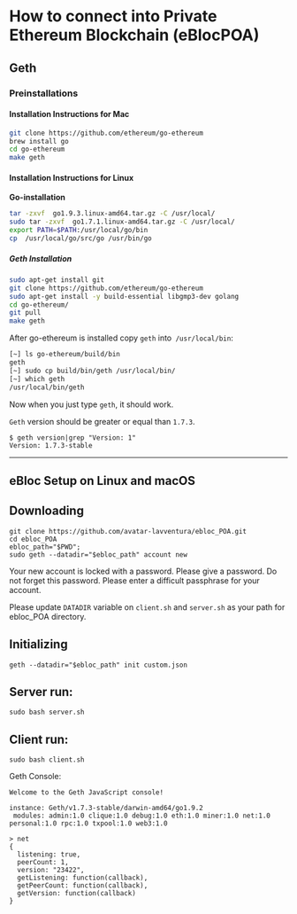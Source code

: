 # **How to connect into Private Ethereum Blockchain (eBlocPOA)**

## **Geth**

### **Preinstallations**

#### **Installation Instructions for Mac**

```bash
git clone https://github.com/ethereum/go-ethereum
brew install go
cd go-ethereum
make geth
```
#### **Installation Instructions for Linux**

**Go-installation**
```bash
tar -zxvf  go1.9.3.linux-amd64.tar.gz -C /usr/local/
sudo tar -zxvf  go1.7.1.linux-amd64.tar.gz -C /usr/local/
export PATH=$PATH:/usr/local/go/bin
cp  /usr/local/go/src/go /usr/bin/go
```

##### **Geth Installation**

```bash
sudo apt-get install git
git clone https://github.com/ethereum/go-ethereum
sudo apt-get install -y build-essential libgmp3-dev golang
cd go-ethereum/
git pull
make geth
```

After go-ethereum is installed copy `geth` into` /usr/local/bin`:

```bash
[~] ls go-ethereum/build/bin
geth
[~] sudo cp build/bin/geth /usr/local/bin/
[~] which geth
/usr/local/bin/geth
```
Now when you just type `geth`, it should work.

`Geth` version should be greater or equal than `1.7.3`.

```
$ geth version|grep "Version: 1"
Version: 1.7.3-stable
```

----------------------

## **eBloc Setup on Linux and macOS**

## Downloading 

```
git clone https://github.com/avatar-lavventura/ebloc_POA.git
cd ebloc_POA
ebloc_path="$PWD";
sudo geth --datadir="$ebloc_path" account new
```

Your new account is locked with a password. Please give a password. Do not forget this password. Please enter a difficult passphrase for your account.

Please update `DATADIR` variable on `client.sh` and `server.sh` as your path for ebloc_POA directory.

## Initializing

```
geth --datadir="$ebloc_path" init custom.json
```

## Server run:

```
sudo bash server.sh
```

## Client run:

```
sudo bash client.sh
```

Geth Console:

```
Welcome to the Geth JavaScript console!

instance: Geth/v1.7.3-stable/darwin-amd64/go1.9.2
 modules: admin:1.0 clique:1.0 debug:1.0 eth:1.0 miner:1.0 net:1.0 personal:1.0 rpc:1.0 txpool:1.0 web3:1.0

> net
{
  listening: true,
  peerCount: 1,
  version: "23422",
  getListening: function(callback),
  getPeerCount: function(callback),
  getVersion: function(callback)
}
```
